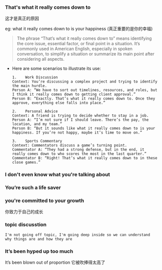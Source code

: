### That's what it really comes down to
这才是真正的原因


eg: what it really comes down to is your happiness (真正重要的是你的幸福)

> The phrase “That’s what it really comes down to” means identifying the core issue, essential factor, or final point in a situation. It’s commonly used in American English, especially in spoken conversation, to simplify a situation or summarize its main point after considering all aspects.


- Here are some scenarios to illustrate its use:
  ```
  1.	Work Discussion
  Context: You’re discussing a complex project and trying to identify the main hurdle.
  Person A: “We have to sort out timelines, resources, and roles, but I think it really comes down to getting client approval.”
  Person B: “Exactly. That’s what it really comes down to. Once they approve, everything else falls into place.”
    
  2.	Personal Advice
  Context: A friend is trying to decide whether to stay in a job.
  Person A: “I’m not sure if I should leave. There’s the pay, the location, and my team.”
  Person B: “But it sounds like what it really comes down to is your happiness. If you’re not happy, maybe it’s time to move on.”
    
  3.	Sports Commentary
  Context: Commentators discuss a game’s turning point.
  Commentator A: “They had a strong defense, but in the end, it really comes down to who scores the most in the last quarter.”
  Commentator B: “Right! That’s what it really comes down to in these close games.”
  ```

### I don't even know what you're talking about

### You’re such a life saver

### you're committed to your growth 
你致力于自己的成长

### topic discusstion
```
I'm not going off topic, I'm going deep inside so we can understand why things are and how they are
```

### It’s been hyped up too much
It’s been blown out of proportion
它被吹捧得太高了